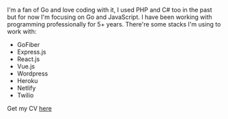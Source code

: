 I'm a fan of Go and love coding with it, I used PHP and C# too in the past but for now I'm focusing on Go and JavaScript.
I have been working with programming professionally for 5+ years.
There're some stacks I'm using to work with:

- GoFiber
- Express.js
- React.js
- Vue.js
- Wordpress
- Heroku
- Netlify
- Twilio

Get my CV [here](https://cand-data.kalibrr.com/www.kalibrr.com/profile/2ZFHCY3XVUJAPQF9CZW4VLKYG2R4NNFJGTETKRX3-62050eb3.pdf)